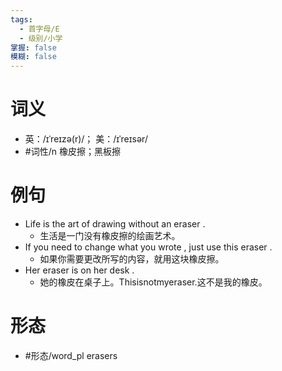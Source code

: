 ```yaml
---
tags:
  - 首字母/E
  - 级别/小学
掌握: false
模糊: false
---
```

# 词义
- 英：/ɪˈreɪzə(r)/； 美：/ɪˈreɪsər/
- #词性/n  橡皮擦；黑板擦
# 例句
- Life is the art of drawing without an eraser .
	- 生活是一门没有橡皮擦的绘画艺术。
- If you need to change what you wrote , just use this eraser .
	- 如果你需要更改所写的内容，就用这块橡皮擦。
- Her eraser is on her desk .
	- 她的橡皮在桌子上。Thisisnotmyeraser.这不是我的橡皮。
# 形态
- #形态/word_pl erasers

